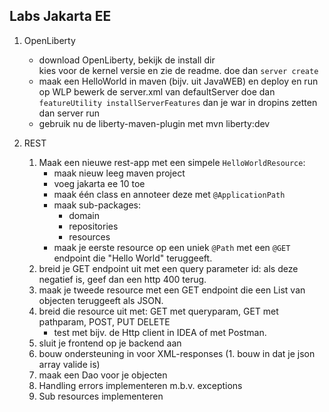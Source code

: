 ## Labs Jakarta EE

1. OpenLiberty
	- download OpenLiberty, bekijk de install dir	
		kies voor de kernel versie en zie de readme.
		doe dan `server create`
	- maak een HelloWorld in maven (bijv. uit JavaWEB) en deploy en run op WLP
		bewerk de server.xml van defaultServer
		doe dan `featureUtility installServerFeatures`
		dan je war in dropins zetten
		dan server run
	- gebruik nu de liberty-maven-plugin met mvn liberty:dev

2. REST
	1. Maak een nieuwe rest-app met een simpele `HelloWorldResource`:
       - maak nieuw leeg maven project
       - voeg jakarta ee 10 toe
       - maak één class en annoteer deze met `@ApplicationPath`
       - maak sub-packages:
           - domain
           - repositories
           - resources
       - maak je eerste resource op een uniek `@Path` met een `@GET` endpoint die "Hello World" teruggeeft.
	1. breid je GET endpoint uit met een query parameter id: als deze negatief is, geef dan een http 400 terug.
	1. maak je tweede resource met een GET endpoint die een List van objecten teruggeeft als JSON.
	1. breid die resource uit met: GET met queryparam, GET met pathparam, POST, PUT DELETE
       - test met bijv. de Http client in IDEA of met Postman.
	1. sluit je frontend op je backend aan
	1. bouw ondersteuning in voor XML-responses
	(1. bouw in dat je json array valide is)
	1. maak een Dao voor je objecten
	1. Handling errors implementeren m.b.v. exceptions
	1. Sub resources implementeren
